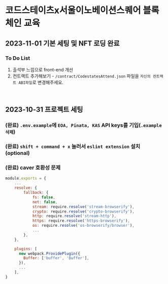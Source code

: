 # 코드스테이츠x서울이노베이션스퀘어 블록체인 교육

## 2023-11-01 기본 세팅 및 NFT 로딩 완료

### To Do List
1. 출석부 느낌으로 front-end 개선 
2. 컨트랙트 추가해보기 - `/contract/CodestatesAttend.json` 파일을 `자신의 컨트랙트 ABI파일`로 변경해주세요.

<br />

## 2023-10-31 프로젝트 세팅
### (완료) `.env.example`에 `EOA, Pinata, KAS` API keys를 기입(`.example 삭제`)
### (완료) `shift + command + x` 눌러서 `eslint extension` 설치 (optional)
### (완료) caver 호환성 문제

```js
module.exports = {
    ...
    resolve: {
        fallback: {
            fs: false,
            net: false,
            stream: require.resolve('stream-browserify'),
            crypto: require.resolve('crypto-browserify'),
            http: require.resolve('stream-http'),
            https: require.resolve('https-browserify'),
            os: require.resolve('os-browserify/browser'),
            ...
        },
    },

    plugins: [
      new webpack.ProvidePlugin({
        Buffer: ['buffer', 'Buffer'],
      }),
      ...
    ],
}
```
